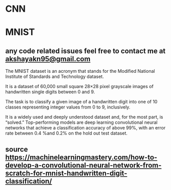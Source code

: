 # CNN
# MNIST
## any code related issues feel free to contact me at akshayakn95@gmail.com

The MNIST dataset is an acronym that stands for the Modified National Institute of Standards and Technology dataset.

It is a dataset of 60,000 small square 28×28 pixel grayscale images of handwritten single digits between 0 and 9.

The task is to classify a given image of a handwritten digit into one of 10 classes representing integer values from 0 to 9, inclusively.

It is a widely used and deeply understood dataset and, for the most part, is “solved.” Top-performing models are deep learning convolutional neural networks that achieve a classification accuracy of above 99%, with an error rate between 0.4 %and 0.2% on the hold out test dataset.

## source https://machinelearningmastery.com/how-to-develop-a-convolutional-neural-network-from-scratch-for-mnist-handwritten-digit-classification/
